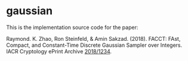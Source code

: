 # gaussian

This is the implementation source code for the paper: 

Raymond. K. Zhao, Ron Steinfeld, & Amin Sakzad. (2018). FACCT: FAst, Compact, and Constant-Time Discrete Gaussian Sampler over Integers. IACR Cryptology ePrint Archive [2018/1234](https://ia.cr/2018/1234). 

